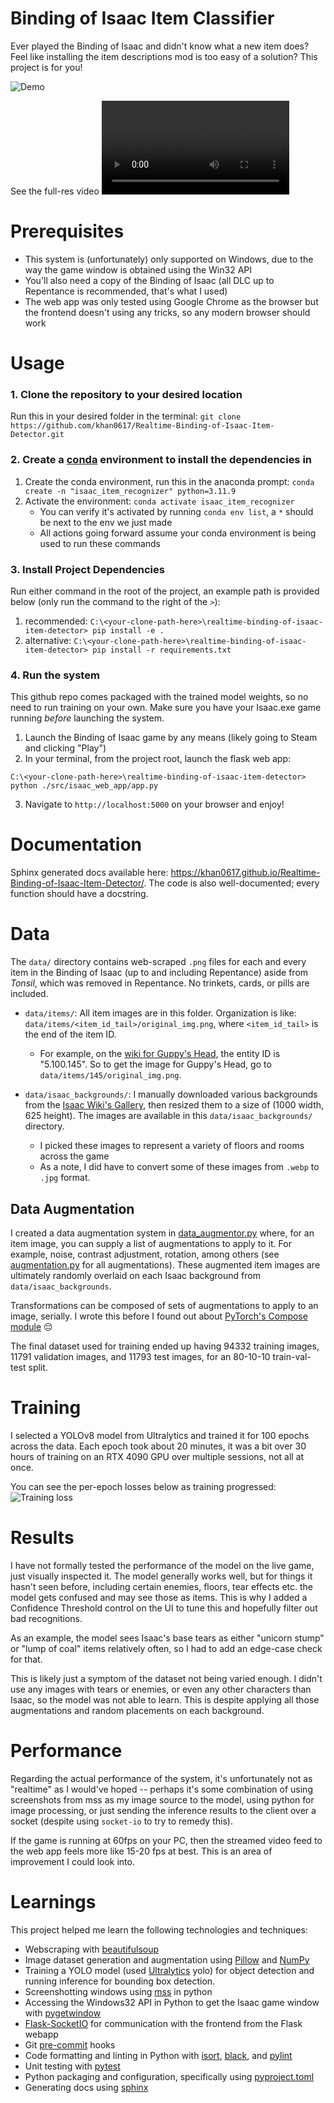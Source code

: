 # Binding of Isaac Item Classifier 
Ever played the Binding of Isaac and didn't know what a new item does? Feel like installing the item descriptions mod is too easy of a solution? This project is for you!

![Demo](./readme_materials/isaac_gif.gif)

See the full-res video ![here](./readme_materials/isaac_item_detector_video.mp4)

# Prerequisites
- This system is (unfortunately) only supported on Windows, due to the way the game window is obtained using the Win32 API
- You'll also need a copy of the Binding of Isaac (all DLC up to Repentance is recommended, that's what I used)
- The web app was only tested using Google Chrome as the browser but the frontend doesn't using any tricks, so any modern browser should work

# Usage
### 1. Clone the repository to your desired location
Run this in your desired folder in the terminal: `git clone https://github.com/khan0617/Realtime-Binding-of-Isaac-Item-Detector.git`


### 2. Create a [conda](https://conda.io/projects/conda/en/latest/user-guide/install/index.html) environment to install the dependencies in
1. Create the conda environment, run this in the anaconda prompt: `conda create -n "isaac_item_recognizer" python=3.11.9`
2. Activate the environment: `conda activate isaac_item_recognizer`
    - You can verify it's activated by running `conda env list`, a `*` should be next to the env we just made
    - All actions going forward assume your conda environment is being used to run these commands

### 3. Install Project Dependencies
Run either command in the root of the project, an example path is provided below (only run the command to the right of the `>`):
1. recommended: `C:\<your-clone-path-here>\realtime-binding-of-isaac-item-detector> pip install -e .`
2. alternative: `C:\<your-clone-path-here>\realtime-binding-of-isaac-item-detector> pip install -r requirements.txt`

### 4. Run the system
This github repo comes packaged with the trained model weights, so no need to run training on your own.
Make sure you have your Isaac.exe game running *before* launching the system.

1. Launch the Binding of Isaac game by any means (likely going to Steam and clicking "Play")
2. In your terminal, from the project root, launch the flask web app: 
```
C:\<your-clone-path-here>\realtime-binding-of-isaac-item-detector> python ./src/isaac_web_app/app.py
```
3. Navigate to `http://localhost:5000` on your browser and enjoy!

# Documentation
Sphinx generated docs available here: https://khan0617.github.io/Realtime-Binding-of-Isaac-Item-Detector/. The code is also well-documented; every function should have a docstring.

# Data
The `data/` directory contains web-scraped `.png` files for each and every item in the Binding of Isaac (up to and including Repentance) aside from *Tonsil*, which was removed in Repentance. No trinkets, cards, or pills are included.

- `data/items/`: All item images are in this folder. Organization is like: `data/items/<item_id_tail>/original_img.png`, where `<item_id_tail>` is the end of the item ID. 
    - For example, on the [wiki for Guppy's Head](https://bindingofisaacrebirth.fandom.com/wiki/Guppy%27s_Head), the entity ID is "5.100.145". So to get the image for Guppy's Head, go to `data/items/145/original_img.png`.

- `data/isaac_backgrounds/`: I manually downloaded various backgrounds from the [Isaac Wiki's Gallery](https://bindingofisaacrebirth.fandom.com/wiki/Rooms?file=Binding_Of_Octorock.jpg#Gallery), then resized them to a size of (1000 width, 625 height). The images are available in this `data/isaac_backgrounds/` directory.
    - I picked these images to represent a variety of floors and rooms across the game
    - As a note, I did have to convert some of these images from `.webp` to `.jpg` format.

## Data Augmentation
I created a data augmentation system in [data_augmentor.py](./src/image_processing/data_augmentor.py) where, for an item image, you can supply a list of augmentations to apply to it. For example, noise, contrast adjustment, rotation, among others (see [augmentation.py](./src/image_processing/augmentation.py) for all augmentations). These augmented item images are ultimately randomly overlaid on each Isaac background from `data/isaac_backgrounds`. 

Transformations can be composed of sets of augmentations to apply to an image, serially. I wrote this before I found out about [PyTorch's Compose module](https://pytorch.org/vision/main/generated/torchvision.transforms.Compose.html) 😔

The final dataset used for training ended up having 94332 training images, 11791 validation images, and 11793 test images, for an 80-10-10 train-val-test split.

# Training
I selected a YOLOv8 model from Ultralytics and trained it for 100 epochs across the data. Each epoch took about 20 minutes, it was a bit over 30 hours of training on an RTX 4090 GPU over multiple sessions, not all at once.

You can see the per-epoch losses below as training progressed:
![Training loss](./model_training_results/results.png)


# Results
I have not formally tested the performance of the model on the live game, just visually inspected it. The model generally works well, but for things it hasn't seen before, including certain enemies, floors, tear effects etc. the model gets confused and may see those as items. This is why I added a Confidence Threshold control on the UI to tune this and hopefully filter out bad recognitions.

As an example, the model sees Isaac's base tears as either "unicorn stump" or "lump of coal" items relatively often, so I had to add an edge-case check for that.

This is likely just a symptom of the dataset not being varied enough. I didn't use any images with tears or enemies, or even any other characters than Isaac, so the model was not able to learn. This is despite applying all those augmentations and random placements on each background.

# Performance
Regarding the actual performance of the system, it's unfortunately not as "realtime" as I would've hoped -- perhaps it's some combination of using screenshots from mss as my image source to the model, using python for image processing, or just sending the inference results to the client over a socket (despite using `socket-io` to try to remedy this).

If the game is running at 60fps on your PC, then the streamed video feed to the web app feels more like 15-20 fps at best. This is an area of improvement I could look into.

# Learnings
This project helped me learn the following technologies and techniques:
- Webscraping with [beautifulsoup](https://www.crummy.com/software/BeautifulSoup/bs4/doc/)
- Image dataset generation and augmentation using [Pillow](https://python-pillow.org/) and [NumPy](https://numpy.org/)
- Training a YOLO model (used [Ultralytics](https://docs.ultralytics.com/) yolo) for object detection and running inference for bounding box detection.
- Screenshotting windows using [mss](https://python-mss.readthedocs.io/) in python
- Accessing the Windows32 API in Python to get the Isaac game window with [pygetwindow](https://github.com/asweigart/PyGetWindow)
- [Flask-SocketIO](https://flask-socketio.readthedocs.io/en/latest/) for communication with the frontend from the Flask webapp
- Git [pre-commit](https://pre-commit.com/) hooks
- Code formatting and linting in Python with [isort](https://pycqa.github.io/isort/), [black](https://github.com/psf/black), and [pylint](https://www.pylint.org/)
- Unit testing with [pytest](https://docs.pytest.org/en/stable/)
- Python packaging and configuration, specifically using [pyproject.toml](https://packaging.python.org/en/latest/guides/writing-pyproject-toml/)
- Generating docs using [sphinx](https://www.sphinx-doc.org/en/master/)